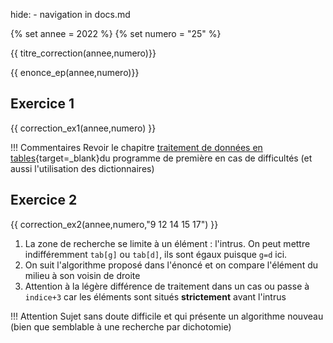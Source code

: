 hide: - navigation  in docs.md

{% set annee = 2022 %}
{% set numero = "25" %}


{{ titre_correction(annee,numero)}}

{{ enonce_ep(annee,numero)}}
 

## Exercice 1

{{ correction_ex1(annee,numero) }}

!!! Commentaires
    Revoir  le chapitre [traitement de données en tables](https://fabricenativel.github.io/Premiere/donneestable/){target=_blank}du programme de première en cas de difficultés (et aussi l'utilisation des dictionnaires)


## Exercice 2 
 

{{ correction_ex2(annee,numero,"9 12 14 15 17") }}

1. La zone de recherche se limite à un élément : l'intrus. On peut mettre indifféremment `tab[g]` ou `tab[d]`, ils sont égaux puisque `g=d` ici.
2. On suit l'algorithme proposé dans l'énoncé et on compare l'élément du milieu à son voisin de droite
3. Attention à la légère différence de traitement dans un cas ou passe à `indice+3` car les éléments sont situés **strictement** avant l'intrus

!!! Attention
    Sujet sans doute difficile et qui présente un algorithme nouveau (bien que semblable à une recherche par dichotomie)
